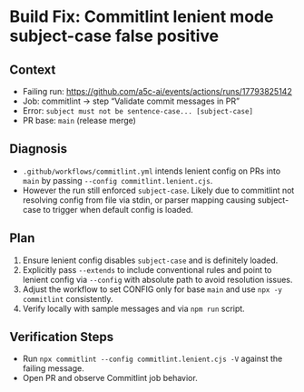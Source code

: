 # Build Fix: Commitlint lenient mode subject-case false positive

## Context

- Failing run: https://github.com/a5c-ai/events/actions/runs/17793825142
- Job: commitlint → step “Validate commit messages in PR”
- Error: `subject must not be sentence-case... [subject-case]`
- PR base: `main` (release merge)

## Diagnosis

- `.github/workflows/commitlint.yml` intends lenient config on PRs into `main` by passing `--config commitlint.lenient.cjs`.
- However the run still enforced `subject-case`. Likely due to commitlint not resolving config from file via stdin, or parser mapping causing subject-case to trigger when default config is loaded.

## Plan

1. Ensure lenient config disables `subject-case` and is definitely loaded.
2. Explicitly pass `--extends` to include conventional rules and point to lenient config via `--config` with absolute path to avoid resolution issues.
3. Adjust the workflow to set CONFIG only for base `main` and use `npx -y commitlint` consistently.
4. Verify locally with sample messages and via `npm run` script.

## Verification Steps

- Run `npx commitlint --config commitlint.lenient.cjs -V` against the failing message.
- Open PR and observe Commitlint job behavior.
